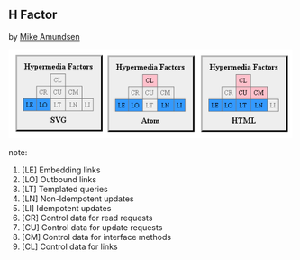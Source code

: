 ## H Factor

by [Mike Amundsen](http://amundsen.com/hypermedia/hfactor/)

![H Factor for common types](img/hfactor.png)

note:
1. [LE] Embedding links
1. [LO] Outbound links
1. [LT] Templated queries
1. [LN] Non-Idempotent updates
1. [LI] Idempotent updates
1. [CR] Control data for read requests
1. [CU] Control data for update requests
1. [CM] Control data for interface methods
1. [CL] Control data for links